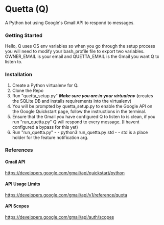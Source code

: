 # Quetta (Q)
A Python bot using Google's Gmail API to respond to messages.

### Getting Started

Hello, Q uses OS env variables so when you go through the setup process you will need to modify your bash_profile file to export two variables. OWNER_EMAIL is your email and QUETTA_EMAIL is the Gmail you want Q to listen to. 

### Installation
1. Create a Python virtualenv for Q.
2. Clone the Repo
3. Run "quetta_setup.py" ***Make sure you are in your virtualenv*** (creates the SQLite DB and installs requirements into the virtualenv)
4. You will be prompted by quetta_setup.py to enable the Google API on the Google Quickstart page, follow the instructions in the terminal.
5. Ensure that the Gmail you have configured Q to listen to is clean, if you run "run_quetta.py" Q will respond to every message. (I havent configured a bypass for    this yet)
6. Run "run_quetta.py" - - python3 run_quetta.py std - - std is a place holder for the feature notification arg.


### References

#### Gmail API
https://developers.google.com/gmail/api/quickstart/python

#### API Usage Limits
https://developers.google.com/gmail/api/v1/reference/quota

#### API Scopes 
https://developers.google.com/gmail/api/auth/scopes

